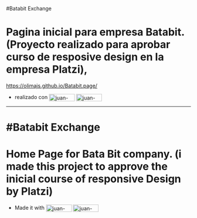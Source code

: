 #Batabit Exchange
 # Pagina inicial para empresa Batabit. (Proyecto realizado para aprobar curso de resposive design en la empresa Platzi),
https://olimajs.github.io/Batabit.page/ 

- realizado con <img align="center" alt="juan-html" height="20" width="70" src= "https://img.shields.io/badge/HTML5-E34F26?style=for-the-badge&logo=html5&logoColor=white"/> <img align="center" alt="juan-html" height="20" width="70" src= "https://img.shields.io/badge/CSS3-1572B6?style=for-the-badge&logo=css3&logoColor=white"/> 

-------------------------------

# #Batabit Exchange

# Home Page for Bata Bit company. (i made this project to approve the inicial course of responsive Design by Platzi)

- Made it with  <img align="center" alt="juan-html" height="20" width="70" src= "https://img.shields.io/badge/HTML5-E34F26?style=for-the-badge&logo=html5&logoColor=white"/> <img align="center" alt="juan-html" height="20" width="70" src= "https://img.shields.io/badge/CSS3-1572B6?style=for-the-badge&logo=css3&logoColor=white"/> 
